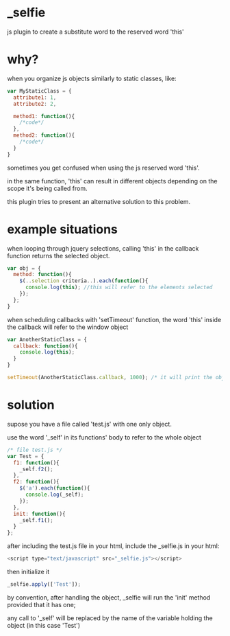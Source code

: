 _selfie
=====

js plugin to create a substitute word to the reserved word 'this'


why?
==
when you organize js objects similarly to static classes, like:

```javascript
var MyStaticClass = {
  attribute1: 1,
  attribute2: 2,

  method1: function(){
    /*code*/
  },
  method2: function(){
    /*code*/
  }
}
```

sometimes you get confused when using the js reserved word 'this'.

in the same function, 'this' can result in different objects depending on the scope it's being called from.

this plugin tries to present an alternative solution to this problem.

example situations
==
when looping through jquery selections, calling 'this' in the callback function returns the selected object.

```javascript
var obj = {
  method: function(){
    $(..selection criteria..).each(function(){
      console.log(this); //this will refer to the elements selected
    });
  };
}
```

when scheduling callbacks with 'setTimeout' function, the word 'this' inside the callback will refer to the window object
```javascript
var AnotherStaticClass = {
  callback: function(){
    console.log(this);
  }
}

setTimeout(AnotherStaticClass.callback, 1000); /* it will print the object window to the console when called */
```

solution
==
supose you have a file called 'test.js' with one only object.

use the word '_self' in its functions' body to refer to the whole object

```javascript
/* file test.js */
var Test = {
  f1: function(){
    _self.f2();
  },
  f2: function(){
    $('a').each(function(){
      console.log(_self);
    });
  },
  init: function(){
    _self.f1();
  }
};
```

after including the test.js file in your html, include the _selfie.js in your html:

```javascript
<script type="text/javascript" src="_selfie.js"></script>
```

then initialize it
```javascript
_selfie.apply(['Test']);
```

by convention, after handling the object, _selfie will run the 'init' method provided that it has one;

any call to '_self' will be replaced by the name of the variable holding the object (in this case 'Test')